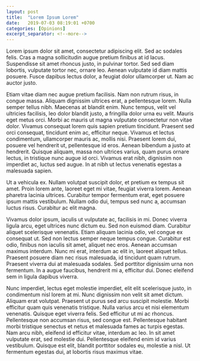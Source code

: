 ```yaml
---
layout: post
title:  "Lorem Ipsum Lorem"
date:   2019-07-03 08:19:01 +0700
categories: [Opinions]
excerpt_separator: <!--more-->
---
```

Lorem ipsum dolor sit amet, consectetur adipiscing elit. Sed ac sodales felis. Cras a magna sollicitudin augue pretium finibus at id lacus. Suspendisse sit amet rhoncus justo, in pulvinar tortor. Sed sed diam lobortis, vulputate tortor nec, ornare leo. Aenean vulputate id diam mattis posuere. Fusce dapibus lectus dolor, a feugiat dolor ullamcorper ut. Nam ac auctor justo.

Etiam vitae diam nec augue pretium facilisis. Nam non rutrum risus, in congue massa. Aliquam dignissim ultrices erat, a pellentesque lorem. Nulla semper tellus nibh. Maecenas at blandit enim. Nunc tempus, velit vel ultricies facilisis, leo dolor blandit justo, a fringilla dolor urna eu velit. Mauris eget metus orci. Morbi ac mauris ut magna vulputate consectetur non vitae dolor. Vivamus consequat lorem quis sapien pretium tincidunt. Praesent sed orci consequat, tincidunt enim ac, efficitur neque. Vivamus et lectus condimentum, ullamcorper mauris ac, mollis nisi. Praesent lorem dui, posuere vel hendrerit ut, pellentesque id eros. Aenean bibendum a justo at hendrerit. Quisque aliquam, massa non ultrices varius, quam purus ornare lectus, in tristique nunc augue id orci. Vivamus erat nibh, dignissim non imperdiet ac, luctus sed augue. In at nibh ut lectus venenatis egestas a malesuada sapien.
<!--more-->
Ut a vehicula ex. Nullam volutpat suscipit dolor, et pretium ex tempus sit amet. Proin lorem ante, laoreet eget mi vitae, feugiat viverra lorem. Aenean pharetra lacinia ultrices. Curabitur tempor fermentum erat, eget posuere ipsum mattis vestibulum. Nullam odio dui, tempus sed nunc a, accumsan luctus risus. Curabitur ac elit magna.

Vivamus dolor ipsum, iaculis ut vulputate ac, facilisis in mi. Donec viverra ligula arcu, eget ultrices nunc dictum eu. Sed non euismod diam. Curabitur aliquet scelerisque venenatis. Etiam aliquam lacinia odio, vel congue ex consequat ut. Sed non lectus semper neque tempus congue. Curabitur est odio, finibus non iaculis sit amet, aliquet nec eros. Aenean accumsan maximus interdum. Nunc mi erat, interdum ac elit in, laoreet aliquet tellus. Praesent posuere diam nec risus malesuada, id tincidunt quam rutrum. Praesent viverra dui at malesuada sodales. Sed porttitor dignissim urna non fermentum. In a augue faucibus, hendrerit mi a, efficitur dui. Donec eleifend sem in ligula dapibus viverra.

Nunc imperdiet, lectus eget molestie imperdiet, elit elit scelerisque justo, in condimentum nisl lorem at mi. Nunc dignissim non velit sit amet dictum. Aliquam erat volutpat. Praesent ut purus sed arcu suscipit molestie. Morbi efficitur quam quis venenatis tristique. Nulla varius arcu et nisi elementum venenatis. Quisque eget viverra felis. Sed efficitur ut mi ac rhoncus. Pellentesque non accumsan risus, sed congue est. Pellentesque habitant morbi tristique senectus et netus et malesuada fames ac turpis egestas. Nam arcu nibh, eleifend id efficitur vitae, interdum ac leo. In sit amet vulputate erat, sed molestie dui. Pellentesque eleifend enim id varius vestibulum. Quisque est elit, blandit porttitor sodales eu, molestie a nisl. Ut fermentum egestas dui, at lobortis risus maximus vitae.